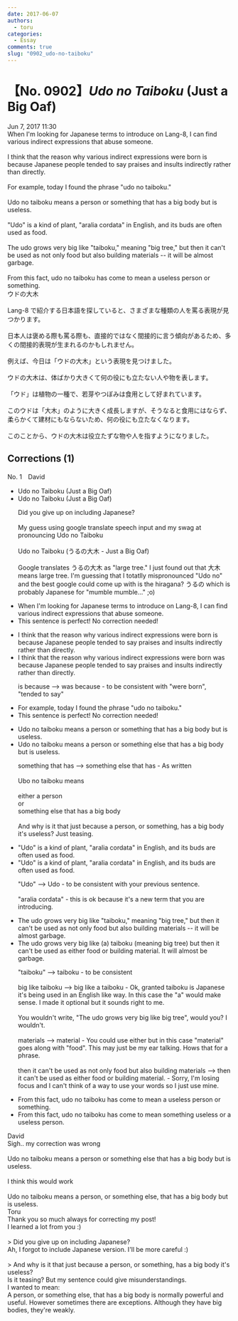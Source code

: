 ```yaml
---
date: 2017-06-07
authors:
  - toru
categories:
  - Essay
comments: true
slug: "0902_udo-no-taiboku"
---
```


# 【No. 0902】<strong><em>Udo no Taiboku</strong></em> (Just a Big Oaf)
<div class="date">Jun 7, 2017 11:30</div>
<div id="post"><div id="body_show_ori">
When I'm looking for Japanese terms to introduce on Lang-8, I can find various indirect expressions that abuse someone.<br/><br/>I think that the reason why various indirect expressions were born is because Japanese people tended to say praises and insults indirectly rather than directly.<br/><br/>For example, today I found the phrase "udo no taiboku."<br/><br/>Udo no taiboku means a person or something that has a big body but is useless.<br/><br/>"Udo" is a kind of plant, "aralia cordata" in English, and its buds are often used as food.<br/><br/>The udo grows very big like "taiboku," meaning "big tree," but then it can't be used as not only food but also building materials -- it will be almost garbage.<br/><br/>From this fact, udo no taiboku has come to mean a useless person or something.
</div></div>

<!-- more -->

<div id="post_ja"><div id="body_show_mo">
ウドの大木<br/><br/>Lang-8 で紹介する日本語を探していると、さまざまな種類の人を罵る表現が見つかります。<br/><br/>日本人は褒める際も罵る際も、直接的ではなく間接的に言う傾向があるため、多くの間接的表現が生まれるのかもしれません。<br/><br/>例えば、今日は「ウドの大木」という表現を見つけました。<br/><br/>ウドの大木は、体ばかり大きくて何の役にも立たない人や物を表します。<br/><br/>「ウド」は植物の一種で、若芽やつぼみは食用として好まれています。<br/><br/>このウドは「大木」のように大きく成長しますが、そうなると食用にはならず、柔らかくて建材にもならないため、何の役にも立たなくなります。<br/><br/>このことから、ウドの大木は役立たずな物や人を指すようになりました。
</div></div>

## Corrections (1)
<div id="block"><div class="first_name"> No. 1　<span class="just_name">David</span></div><div id="block2">
<ul class="correction_field">
<li class="incorrect">Udo no Taiboku (Just a Big Oaf)</li>
<li class="corrected correct">
Udo no Taiboku (Just a Big Oaf)
<p class="correction_comment">Did you give up on including Japanese?<br/><br/>My guess using google translate speech input and my swag at pronouncing Udo no Taiboku<br/><br/>Udo no Taiboku (うるの大木 - Just a Big Oaf)<br/><br/>Google translates うるの大木 as "large tree."  I just found out that 大木 means large tree. I'm guessing that I totatlly mispronounced "Udo no"  and the best google could come up with is the hiragana? うるの which is probably Japanese for "mumble mumble..." ;o)</p>
</li>
</ul>
<ul class="correction_field">
<li class="incorrect">When I'm looking for Japanese terms to introduce on Lang-8, I can find various indirect expressions that abuse someone.</li>
<li class="corrected perfect">This sentence is perfect! No correction needed!</li>
</ul>
<ul class="correction_field">
<li class="incorrect">I think that the reason why various indirect expressions were born is because Japanese people tended to say praises and insults indirectly rather than directly.</li>
<li class="corrected correct">
I think that the reason why various indirect expressions were born was because Japanese people tended to say praises and insults indirectly rather than directly.
<p class="correction_comment">is because --&gt; was because - to be consistent with "were born", "tended to say"</p>
</li>
</ul>
<ul class="correction_field">
<li class="incorrect">For example, today I found the phrase "udo no taiboku."</li>
<li class="corrected perfect">This sentence is perfect! No correction needed!</li>
</ul>
<ul class="correction_field">
<li class="incorrect">Udo no taiboku means a person or something that has a big body but is useless.</li>
<li class="corrected correct">
Udo no taiboku means a person or something else that has a big body but is useless.
<p class="correction_comment">something that has --&gt; something else that has - As written <br/><br/>Ubo no taiboku means <br/><br/>either a person<br/>or<br/>something else that has a big body<br/><br/>And why is it that just because a person, or something, has a big body it's useless? Just teasing.</p>
</li>
</ul>
<ul class="correction_field">
<li class="incorrect">"Udo" is a kind of plant, "aralia cordata" in English, and its buds are often used as food.</li>
<li class="corrected correct">
"Udo" is a kind of plant, "aralia cordata" in English, and its buds are often used as food.
<p class="correction_comment">"Udo" --&gt; Udo - to be consistent with your previous sentence.<br/><br/>"aralia cordata"  - this is ok because it's a new term that you are introducing.</p>
</li>
</ul>
<ul class="correction_field">
<li class="incorrect">The udo grows very big like "taiboku," meaning "big tree," but then it can't be used as not only food but also building materials -- it will be almost garbage.</li>
<li class="corrected correct">
The udo grows very big like (a) taiboku (meaning big tree) but then it can't be used as either food or building material. It will almost be garbage.
<p class="correction_comment">"taiboku" --&gt; taiboku - to be consistent<br/><br/>big like taiboku --&gt; big like a taiboku - Ok, granted taiboku is Japanese it's being used in an English like way. In this case the "a" would make sense. I made it optional but it sounds right to me. <br/><br/>You wouldn't write, "The udo grows very big like big tree", would you? I wouldn't.<br/><br/>materials --&gt; material - You could use either but in this case "material" goes along with "food". This may just be my ear talking. Hows that for a phrase. <br/><br/>then it can't be used as not only food but also building materials  --&gt; then it can't be used as either food or building material. - Sorry, I'm losing focus and I can't think of a way to use your words so I just use mine.</p>
</li>
</ul>
<ul class="correction_field">
<li class="incorrect">From this fact, udo no taiboku has come to mean a useless person or something.</li>
<li class="corrected correct">
From this fact, udo no taiboku has come to mean something useless or a useless person. 
</li>
</ul>
</div><div class="name"><span class="just_name">David</span><br>
Sigh.. my correction was wrong<br/><br/>Udo no taiboku means a person or something else that has a big body but is useless.<br/><br/>I think this would work<br/><br/>Udo no taiboku means a person, or something else, that has a big body but is useless.
</div>
<div class="name"><span class="just_name">Toru</span><br>
Thank you so much always for correcting my post!<br/>I learned a lot from you :)<br/><br/>&gt; Did you give up on including Japanese?<br/>Ah, I forgot to include Japanese version. I'll be more careful :)<br/><br/>&gt; And why is it that just because a person, or something, has a big body it's useless?<br/>Is it teasing? But my sentence could give misunderstandings.<br/>I wanted to mean:<br/>A person, or something else, that has a big body is normally powerful and useful. However sometimes there are exceptions. Although they have big bodies, they're weakly.
</div>
</div>
